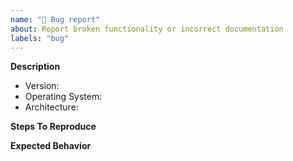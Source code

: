 ```yaml
---
name: "🐞 Bug report"
about: Report broken functionality or incorrect documentation
labels: "bug"
---
```


**Description**

- Version: <!-- use `tmpl -v` to get the version -->
- Operating System: <!-- darwin or linux -->
- Architecture: <!-- amd64 or arm64 -->

<!-- Include a brief description of the problem. -->

**Steps To Reproduce**

<!-- Include the minimum possible code or example data to reproduce the problem. -->

**Expected Behavior**

<!-- What did you expect to happen instead of this problem? -->
